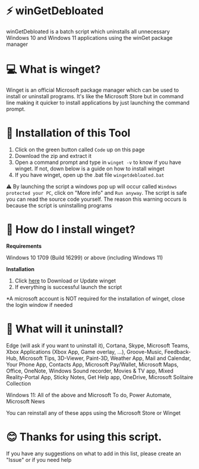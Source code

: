 # ⚡ winGetDebloated
winGetDebloated is a batch script which uninstalls all unnecessary Windows 10 and Windows 11 applications using the winGet package manager

# 💻 What is winget?
Winget is an official Microsoft package manager which can be used to install or uninstall programs.
It's like the Microsoft Store but in command line making it quicker to install applications by just launching the command prompt.

# 🚀 Installation of this Tool
1. Click on the green button called `Code` up on this page
2. Download the zip and extract it
3. Open a command prompt and type in `winget -v` to know if you have winget. If not, down below is a guide on how to install winget
4. If you have winget, open up the .bat file `wingetdebloated.bat`

⚠️ By launching the script a windows pop up will occur called `Windows protected your PC`, click on "More info" and `Run anyway`. The script is safe you can read the source code yourself. The reason this warning occurs is because the script is uninstalling programs

# 👾 How do I install winget?

**Requirements**

Windows 10 1709 (Build 16299) or above (including Windows 11)

**Installation**
1. Click [here](https://www.microsoft.com/en-us/p/app-installer/9nblggh4nns1) to Download or Update winget
3. If everything is successful launch the script

*A microsoft account is NOT required for the installation of winget, close the login window if needed

# 🍵 What will it uninstall?
Edge (will ask if you want to uninstall it), Cortana, Skype, Microsoft Teams, Xbox Applications (Xbox App, Game overlay, ...), Groove-Music, Feedback-Hub, Microsoft Tips, 3D-Viewer, Paint-3D, Weather App, Mail and Calendar, Your Phone App, Contacts App, Microsoft Pay/Wallet, Microsoft Maps, Office, OneNote, Windows Sound recorder, Movies & TV app, Mixed Reality-Portal App, Sticky Notes, Get Help app, OneDrive, Microsoft Solitaire Collection

Windows 11: All of the above and Microsoft To do, Power Automate, Microsoft News


You can reinstall any of these apps using the Microsoft Store or Winget


# 😊 Thanks for using this script.

If you have any suggestions on what to add in this list, please create an "Issue" or if you need help
